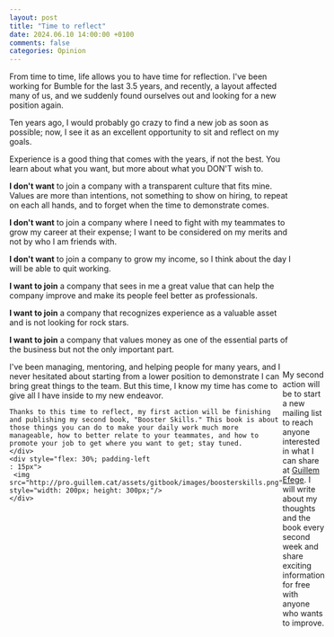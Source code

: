```yaml
---
layout: post
title: "Time to reflect"
date: 2024.06.10 14:00:00 +0100
comments: false
categories: Opinion
---
```


From time to time, life allows you to have time for reflection. I've been working for Bumble for the last 3.5 years, and recently, a layout affected many of us, and we suddenly found ourselves out and looking for a new position again.

Ten years ago, I would probably go crazy to find a new job as soon as possible; now, I see it as an excellent opportunity to sit and reflect on my goals.

Experience is a good thing that comes with the years, if not the best. You learn about what you want, but more about what you DON'T wish to.

**I don't want** to join a company with a transparent culture that fits mine. Values are more than intentions, not something to show on hiring, to repeat on each all hands, and to forget when the time to demonstrate comes.

**I don't want** to join a company where I need to fight with my teammates to grow my career at their expense; I want to be considered on my merits and not by who I am friends with.

**I don't want** to join a company to grow my income, so I think about the day I will be able to quit working.

**I want to join** a company that sees in me a great value that can help the company improve and make its people feel better as professionals.

**I want to join** a company that recognizes experience as a valuable asset and is not looking for rock stars.

**I want to join** a company that values money as one of the essential parts of the business but not the only important part.

<div style="display: flex;">
    <div style="flex: 75-0%; padding: 0px">
    I've been managing, mentoring, and helping people for many years, and I never hesitated about starting from a lower position to demonstrate I can bring great things to the team. But this time, I know my time has come to give all I have inside to my new endeavor.

    Thanks to this time to reflect, my first action will be finishing and publishing my second book, "Booster Skills." This book is about those things you can do to make your daily work much more manageable, how to better relate to your teammates, and how to promote your job to get where you want to get; stay tuned.
    </div>
    <div style="flex: 30%; padding-left
    : 15px">
     <img src="http://pro.guillem.cat/assets/gitbook/images/boosterskills.png" style="width: 200px; height: 300px;"/>
    </div>
</div>

My second action will be to start a new mailing list to reach anyone interested in what I can share at [Guillem Efege](https://guillemefege.substack.com/subscribe). I will write about my thoughts and the book every second week and share exciting information for free with anyone who wants to improve.